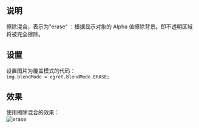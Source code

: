 
## 说明
擦除混合，表示为"erase" ：根据显示对象的 Alpha 值擦除背景。即不透明区域将被完全擦除。

## 设置
设置图片为覆盖模式的代码：    
```img.blendMode = egret.BlendMode.ERASE;```    

## 效果
使用擦除混合的效果：     
![erase][]    

[erase]: erase.png
 
 
 